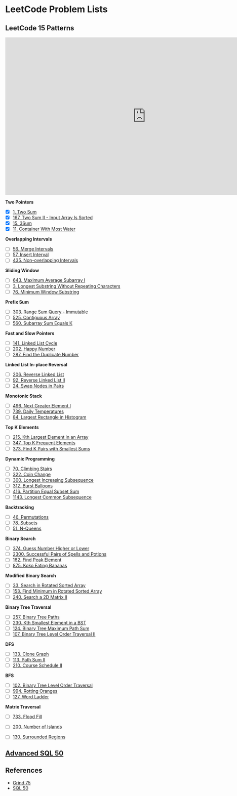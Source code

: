 # LeetCode Problem Lists

## LeetCode 15 Patterns

<iframe width="885" height="498" src="https://www.youtube.com/embed/DjYZk8nrXVY" title="LeetCode was HARD until I Learned these 15 Patterns" frameborder="0" allow="accelerometer; autoplay; clipboard-write; encrypted-media; gyroscope; picture-in-picture; web-share" referrerpolicy="strict-origin-when-cross-origin" allowfullscreen></iframe>

**Two Pointers**

- [x] [1. Two Sum](./1-two-sum/README.md)
- [x] [167. Two Sum II - Input Array Is Sorted](./167-two-sum-ii-input-array-is-sorted/README.md)
- [x] [15. 3Sum](./15-3sum/README.md)
- [x] [11. Container With Most Water](./11-container-with-most-water/README.md)

**Overlapping Intervals**

- [ ] [56. Merge Intervals](./56-merge-intervals/README.md)
- [ ] [57. Insert Interval](./57-insert-interval/README.md)
- [ ] [435. Non-overlapping Intervals](./435-non-overlapping-intervals/README.md)

**Sliding Window**

- [ ] [643. Maximum Average Subarray I](./643-maximum-average-subarray-i/README.md)
- [ ] [3. Longest Substring Without Repeating Characters](./3-longest-substring-without-repeating-characters/README.md)
- [ ] [76. Minimum Window Substring](./76-minimum-window-substring/README.md)

**Prefix Sum**

- [ ] [303. Range Sum Query - Immutable](./303-range-sum-query-immutable/README.md)
- [ ] [525. Contiguous Array](./525-contiguous-array/README.md)
- [ ] [560. Subarray Sum Equals K](./560-subarray-sum-equals-k/README.md)

**Fast and Slow Pointers**

- [ ] [141. Linked List Cycle](./141-linked-list-cycle/README.md)
- [ ] [202. Happy Number](./202-happy-number/README.md)
- [ ] [287. Find the Duplicate Number](./287-find-the-duplicate-number/README.md)

**Linked List In-place Reversal**

- [ ] [206. Reverse Linked List](./206-reverse-linked-list/README.md)
- [ ] [92. Reverse Linked List II](./92-reverse-linked-list-ii/README.md)
- [ ] [24. Swap Nodes in Pairs](./24-swap-nodes-in-pairs/README.md)

**Monotonic Stack**

- [ ] [496. Next Greater Element I](./496-next-greater-element-i/README.md)
- [ ] [739. Daily Temperatures](./739-daily-temperatures/README.md)
- [ ] [84. Largest Rectangle in Histogram](./84-largest-rectangle-in-histogram/README.md)

**Top K Elements**

- [ ] [215. Kth Largest Element in an Array](./215-kth-largest-element-in-an-array/README.md)
- [ ] [347. Top K Frequent Elements](./347-top-k-frequent-elements/README.md)
- [ ] [373. Find K Pairs with Smallest Sums](./373-find-k-pairs-with-smallest-sums/README.md)

**Dynamic Programming**

- [ ] [70. Climbing Stairs](./70-climbing-stairs/README.md)
- [ ] [322. Coin Change](./322-coin-change/README.md)
- [ ] [300. Longest Increasing Subsequence](./300-longest-increasing-subsequence/README.md)
- [ ] [312. Burst Balloons](./312-burst-balloons/README.md)
- [ ] [416. Partition Equal Subset Sum](./416-partition-equal-subset-sum/README.md)
- [ ] [1143. Longest Common Subsequence](./1143-longest-common-subsequence/README.md)

**Backtracking**

- [ ] [46. Permutations](./46-permutations/README.md)
- [ ] [78. Subsets](./78-subsets/README.md)
- [ ] [51. N-Queens](./51-n-queens/README.md)

**Binary Search**

- [ ] [374. Guess Number Higher or Lower](./374-guess-number-higher-or-lower/README.md)
- [ ] [2300. Successful Pairs of Spells and Potions](./2300-successful-pairs-of-spells-and-potions/README.md)
- [ ] [162. Find Peak Element](./162-find-peak-element/README.md)
- [ ] [875. Koko Eating Bananas](./875-koko-eating-bananas/README.md)

**Modified Binary Search**

- [ ] [33. Search in Rotated Sorted Array](./33-search-in-rotated-sorted-array/README.md)
- [ ] [153. Find Minimum in Rotated Sorted Array](./153-find-minimum-in-rotated-sorted-array/README.md)
- [ ] [240. Search a 2D Matrix II](./240-search-a-2d-matrix-ii/README.md)

**Binary Tree Traversal**

- [ ] [257. Binary Tree Paths](./257-binary-tree-paths/README.md)
- [ ] [230. Kth Smallest Element in a BST](./230-kth-smallest-element-in-a-bst/README.md)
- [ ] [124. Binary Tree Maximum Path Sum](./124-binary-tree-maximum-path-sum/README.md)
- [ ] [107. Binary Tree Level Order Traversal II](./107-binary-tree-level-order-traversal-ii/README.md)

**DFS**

- [ ] [133. Clone Graph](./133-clone-graph/README.md)
- [ ] [113. Path Sum II](./113-path-sum-ii/README.md)
- [ ] [210. Course Schedule II](./210-course-schedule-ii/README.md)

**BFS**

- [ ] [102. Binary Tree Level Order Traversal](./102-binary-tree-level-order-traversal/README.md)
- [ ] [994. Rotting Oranges](./994-rotting-oranges/README.md)
- [ ] [127. Word Ladder](./127-word-ladder/README.md)

**Matrix Traversal**

- [ ] [733. Flood Fill](./733-flood-fill/README.md)
- [ ] [200. Number of Islands](./200-number-of-islands/README.md)
- [ ] [130. Surrounded Regions](./130-surrounded-regions/README.md)




## [Advanced SQL 50](https://leetcode.com/studyplan/premium-sql-50/)




## References

- [Grind 75](https://leetcode.com/problem-list/rab78cw1/)
- [SQL 50](https://leetcode.com/studyplan/top-sql-50/)

